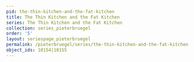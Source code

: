 ```yaml
---
pid: the-thin-kitchen-and-the-fat-kitchen
title: The Thin Kitchen and the Fat Kitchen
series: The Thin Kitchen and the Fat Kitchen
collection: series_pieterbruegel
order: '5'
layout: seriespage_pieterbruegel
permalink: /pieterbruegel/series/the-thin-kitchen-and-the-fat-kitchen
object_ids: 10154|10155
---
```

